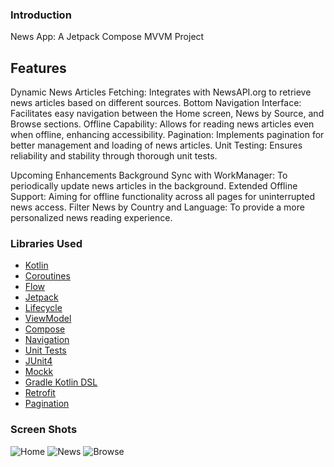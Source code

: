 ### Introduction

News App: A Jetpack Compose MVVM Project

## Features
Dynamic News Articles Fetching: Integrates with NewsAPI.org to retrieve news articles based on different sources.
Bottom Navigation Interface: Facilitates easy navigation between the Home screen, News by Source, and Browse sections.
Offline Capability: Allows for reading news articles even when offline, enhancing accessibility.
Pagination: Implements pagination for better management and loading of news articles.
Unit Testing: Ensures reliability and stability through thorough unit tests.

Upcoming Enhancements
Background Sync with WorkManager: To periodically update news articles in the background.
Extended Offline Support: Aiming for offline functionality across all pages for uninterrupted news access.
Filter News by Country and Language: To provide a more personalized news reading experience.


### Libraries Used

* [Kotlin](https://kotlinlang.org/)
* [Coroutines](https://kotlinlang.org/docs/reference/coroutines-overview.html)
* [Flow](https://developer.android.com/kotlin/flow)
* [Jetpack](https://developer.android.com/jetpack)
* [Lifecycle](https://developer.android.com/topic/libraries/architecture/lifecycle)
* [ViewModel](https://developer.android.com/topic/libraries/architecture/viewmodel)
* [Compose](https://developer.android.com/jetpack/compose)
* [Navigation](https://developer.android.com/jetpack/compose/navigation)
* [Unit Tests](https://en.wikipedia.org/wiki/Unit_testing) 
* [JUnit4](https://junit.org/junit4/)
* [Mockk](https://mockk.io/)
* [Gradle Kotlin DSL](https://docs.gradle.org/current/userguide/kotlin_dsl.html)
* [Retrofit](https://github.com/square/retrofit)
* [Pagination](https://developer.android.com/develop/ui/compose/layouts/pager)

### Screen Shots

![Home](/assets/home.png)
![News](/assets/source.png)
![Browse](/assets/browse.png)



